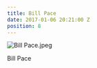 ```yaml
---
title: Bill Pace
date: 2017-01-06 20:21:00 Z
position: 8
---
```


![Bill Pace.jpeg](/uploads/Bill%20Pace.jpeg)

Bill Pace